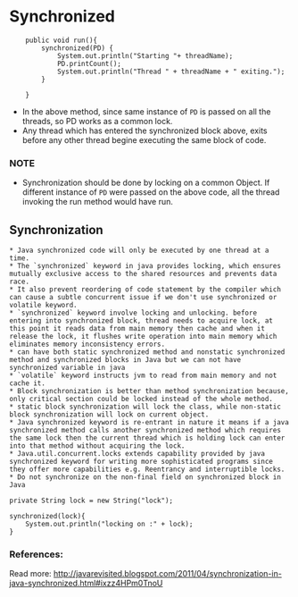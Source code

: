 # Synchronized

```
	public void run(){
		synchronized(PD) {
			System.out.println("Starting "+ threadName);
			PD.printCount();
			System.out.println("Thread " + threadName + " exiting.");
		}
		
	}
```

* In the above method, since same instance of `PD` is passed on all the threads, so PD works as a common lock.
* Any thread which has entered the synchronized block above, exits before any other thread begine executing the same block of code.

### NOTE
* Synchronization should be done by locking on a common Object. If different instance of `PD` were passed on the above code, all the thread invoking the run method would have run.

## Synchronization

	* Java synchronized code will only be executed by one thread at a time.
	* The `synchronized` keyword in java provides locking, which ensures mutually exclusive access to the shared resources and prevents data race.
	* It also prevent reordering of code statement by the compiler which can cause a subtle concurrent issue if we don't use synchronized or volatile keyword.
	* `synchronized` keyword involve locking and unlocking. before entering into synchronized block, thread needs to acquire lock, at this point it reads data from main memory then cache and when it release the lock, it flushes write operation into main memory which eliminates memory inconsistency errors.
	* can have both static synchronized method and nonstatic synchronized method and synchronized blocks in Java but we can not have synchronized variable in java
	* `volatile` keyword instructs jvm to read from main memory and not cache it.
	* Block synchronization is better than method synchronization because, only critical section could be locked instead of the whole method.
	* static block synchronization will lock the class, while non-static block synchronization will lock on current object.
	* Java synchronized keyword is re-entrant in nature it means if a java synchronized method calls another synchronized method which requires the same lock then the current thread which is holding lock can enter into that method without acquiring the lock.
	* Java.util.concurrent.locks extends capability provided by java synchronized keyword for writing more sophisticated programs since they offer more capabilities e.g. Reentrancy and interruptible locks.
	* Do not synchronize on the non-final field on synchronized block in Java

```
private String lock = new String("lock"); 

synchronized(lock){ 
	System.out.println("locking on :" + lock); 
}

```


### References:
Read more: http://javarevisited.blogspot.com/2011/04/synchronization-in-java-synchronized.html#ixzz4HPm0TnoU
	